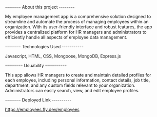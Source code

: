 --------  About this project --------

My employee management app is a comprehensive solution designed to streamline and automate the process of managing employees within an organization. With its user-friendly interface and robust features, the app provides a centralized platform for HR managers and administrators to efficiently handle all aspects of employee data management.

-------- Technologies Used -----------

Javascript, HTML, CSS, Mongoose, MongoDB, Express.js


--------- Usuability -----------

This app allows HR managers to create and maintain detailed profiles for each employee, including personal information, contact details, job title, department, and any custom fields relevant to your organization. Administrators can easily search, view, and edit employee profiles.


-------- Deployed Link ----------

https://employees.fly.dev/employees





